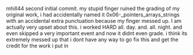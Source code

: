 mhill44 second initial commit. my stupid finger ruined the grading of my original work, i had accidentally named it 0x06-_pointers_arrays_strings with an accidental extra punctuation 
because my finger messed up. I am actually very upset about this. i worked HARD all. day. and. all. night. and even skipped a very important event and now it didnt even grade. i think its extremely messed up that i dont have any way to go fix this and get the credit for the work i put in
